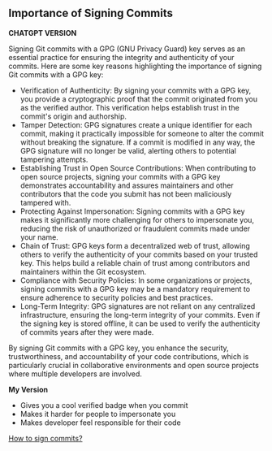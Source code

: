 ## Importance of Signing Commits

**CHATGPT VERSION**

Signing Git commits with a GPG (GNU Privacy Guard) key serves as an essential practice for ensuring the integrity and authenticity of your commits. Here are some key reasons highlighting the importance of signing Git commits with a GPG key:

- Verification of Authenticity: By signing your commits with a GPG key, you provide a cryptographic proof that the commit originated from you as the verified author. This verification helps establish trust in the commit's origin and authorship.
- Tamper Detection: GPG signatures create a unique identifier for each commit, making it practically impossible for someone to alter the commit without breaking the signature. If a commit is modified in any way, the GPG signature will no longer be valid, alerting others to potential tampering attempts.
- Establishing Trust in Open Source Contributions: When contributing to open source projects, signing your commits with a GPG key demonstrates accountability and assures maintainers and other contributors that the code you submit has not been maliciously tampered with.
- Protecting Against Impersonation: Signing commits with a GPG key makes it significantly more challenging for others to impersonate you, reducing the risk of unauthorized or fraudulent commits made under your name.
- Chain of Trust: GPG keys form a decentralized web of trust, allowing others to verify the authenticity of your commits based on your trusted key. This helps build a reliable chain of trust among contributors and maintainers within the Git ecosystem.
- Compliance with Security Policies: In some organizations or projects, signing commits with a GPG key may be a mandatory requirement to ensure adherence to security policies and best practices.
- Long-Term Integrity: GPG signatures are not reliant on any centralized infrastructure, ensuring the long-term integrity of your commits. Even if the signing key is stored offline, it can be used to verify the authenticity of commits years after they were made.

By signing Git commits with a GPG key, you enhance the security, trustworthiness, and accountability of your code contributions, which is particularly crucial in collaborative environments and open source projects where multiple developers are involved.

**My Version**

- Gives you a cool verified badge when you commit
- Makes it harder for people to impersonate you
- Makes developer feel responsible for their code

[How to sign commits?](how-to.md)
